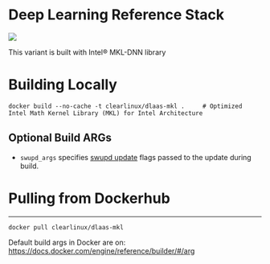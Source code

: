 
# Deep Learning Reference Stack


[![](https://images.microbadger.com/badges/image/clearlinux/dlaas-mkl.svg)](http://microbadger.com/images/clearlinux/dlaas-mkl "Get your own image badge on microbadger.com")

This variant is built with Intel® MKL-DNN library

# Building Locally

```
docker build --no-cache -t clearlinux/dlaas-mkl .     # Optimized Intel Math Kernel Library (MKL) for Intel Architecture
```

## Optional Build ARGs

* `swupd_args` specifies
  [swupd update](https://clearlinux.org/documentation/clear-linux/guides/maintenance/swupd-guide#perform-a-manual-update)
  flags passed to the update during build.

# Pulling from Dockerhub
---------------------------

```
docker pull clearlinux/dlaas-mkl
```

Default build args in Docker are on: https://docs.docker.com/engine/reference/builder/#/arg
